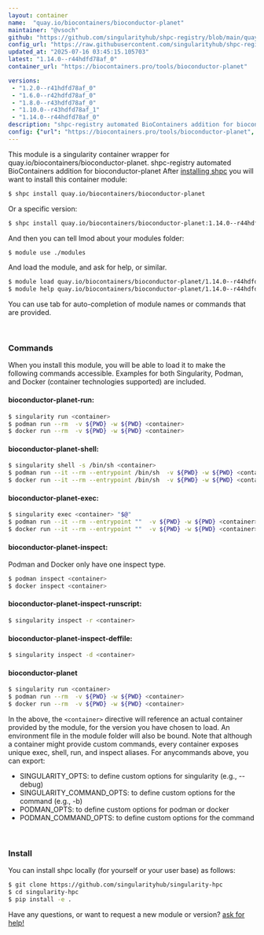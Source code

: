 ```yaml
---
layout: container
name:  "quay.io/biocontainers/bioconductor-planet"
maintainer: "@vsoch"
github: "https://github.com/singularityhub/shpc-registry/blob/main/quay.io/biocontainers/bioconductor-planet/container.yaml"
config_url: "https://raw.githubusercontent.com/singularityhub/shpc-registry/main/quay.io/biocontainers/bioconductor-planet/container.yaml"
updated_at: "2025-07-16 03:45:15.105703"
latest: "1.14.0--r44hdfd78af_0"
container_url: "https://biocontainers.pro/tools/bioconductor-planet"

versions:
 - "1.2.0--r41hdfd78af_0"
 - "1.6.0--r42hdfd78af_0"
 - "1.8.0--r43hdfd78af_0"
 - "1.10.0--r43hdfd78af_1"
 - "1.14.0--r44hdfd78af_0"
description: "shpc-registry automated BioContainers addition for bioconductor-planet"
config: {"url": "https://biocontainers.pro/tools/bioconductor-planet", "maintainer": "@vsoch", "description": "shpc-registry automated BioContainers addition for bioconductor-planet", "latest": {"1.14.0--r44hdfd78af_0": "sha256:d48ffaad8eaf3d4036d3f0418592d83484f9a5561ec5a94fa20e7286dd036c60"}, "tags": {"1.2.0--r41hdfd78af_0": "sha256:798a740f510e5b83fcd6d6ff98d0278238ead921605bdc6d9dbdf3ae5b892add", "1.6.0--r42hdfd78af_0": "sha256:d27a70abfd1c614e6af35df1a6710a36eb8936548879d7f2c770ea8313f6a480", "1.8.0--r43hdfd78af_0": "sha256:631ce2e0b72bf0a9df8153d5da7bbb6fa55aa44493cce6710ee7055f6d26bbf2", "1.10.0--r43hdfd78af_1": "sha256:44f9603b90370137bc7d458aaf7f4a470b1ef1bb67b5253ba7619a1a5ee667bf", "1.14.0--r44hdfd78af_0": "sha256:d48ffaad8eaf3d4036d3f0418592d83484f9a5561ec5a94fa20e7286dd036c60"}, "docker": "quay.io/biocontainers/bioconductor-planet"}
---
```


This module is a singularity container wrapper for quay.io/biocontainers/bioconductor-planet.
shpc-registry automated BioContainers addition for bioconductor-planet
After [installing shpc](#install) you will want to install this container module:


```bash
$ shpc install quay.io/biocontainers/bioconductor-planet
```

Or a specific version:

```bash
$ shpc install quay.io/biocontainers/bioconductor-planet:1.14.0--r44hdfd78af_0
```

And then you can tell lmod about your modules folder:

```bash
$ module use ./modules
```

And load the module, and ask for help, or similar.

```bash
$ module load quay.io/biocontainers/bioconductor-planet/1.14.0--r44hdfd78af_0
$ module help quay.io/biocontainers/bioconductor-planet/1.14.0--r44hdfd78af_0
```

You can use tab for auto-completion of module names or commands that are provided.

<br>

### Commands

When you install this module, you will be able to load it to make the following commands accessible.
Examples for both Singularity, Podman, and Docker (container technologies supported) are included.

#### bioconductor-planet-run:

```bash
$ singularity run <container>
$ podman run --rm  -v ${PWD} -w ${PWD} <container>
$ docker run --rm  -v ${PWD} -w ${PWD} <container>
```

#### bioconductor-planet-shell:

```bash
$ singularity shell -s /bin/sh <container>
$ podman run --it --rm --entrypoint /bin/sh  -v ${PWD} -w ${PWD} <container>
$ docker run --it --rm --entrypoint /bin/sh  -v ${PWD} -w ${PWD} <container>
```

#### bioconductor-planet-exec:

```bash
$ singularity exec <container> "$@"
$ podman run --it --rm --entrypoint ""  -v ${PWD} -w ${PWD} <container> "$@"
$ docker run --it --rm --entrypoint ""  -v ${PWD} -w ${PWD} <container> "$@"
```

#### bioconductor-planet-inspect:

Podman and Docker only have one inspect type.

```bash
$ podman inspect <container>
$ docker inspect <container>
```

#### bioconductor-planet-inspect-runscript:

```bash
$ singularity inspect -r <container>
```

#### bioconductor-planet-inspect-deffile:

```bash
$ singularity inspect -d <container>
```



#### bioconductor-planet

```bash
$ singularity run <container>
$ podman run --rm  -v ${PWD} -w ${PWD} <container>
$ docker run --rm  -v ${PWD} -w ${PWD} <container>
```


In the above, the `<container>` directive will reference an actual container provided
by the module, for the version you have chosen to load. An environment file in the
module folder will also be bound. Note that although a container
might provide custom commands, every container exposes unique exec, shell, run, and
inspect aliases. For anycommands above, you can export:

 - SINGULARITY_OPTS: to define custom options for singularity (e.g., --debug)
 - SINGULARITY_COMMAND_OPTS: to define custom options for the command (e.g., -b)
 - PODMAN_OPTS: to define custom options for podman or docker
 - PODMAN_COMMAND_OPTS: to define custom options for the command

<br>

### Install

You can install shpc locally (for yourself or your user base) as follows:

```bash
$ git clone https://github.com/singularityhub/singularity-hpc
$ cd singularity-hpc
$ pip install -e .
```

Have any questions, or want to request a new module or version? [ask for help!](https://github.com/singularityhub/singularity-hpc/issues)